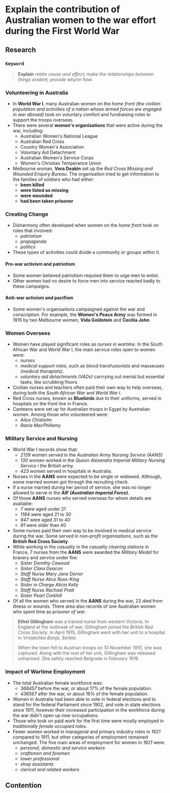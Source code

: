 # Explain the contribution of Australian women to the war effort during the First World War
## Research
### `Keyword`
> **Explain** *relate cause and effect; make the relationships between things evident; provide why/or how*.

### Volunteering in Australia
- In **World War I**, many Australian women on the *home front (the civilian population and activities of a nation whose armed forces are engaged in war abroad)* took on voluntary comfort and fundraising roles to support the troops overseas.
- There were several **women's organisations** that were active during the war, including:
	- Australian Women's National League
	- Australian Red Cross
	- Country Women's Association
	- Voluntary Aid Detachment
	- Australian Women's Service Corps
	- Women's Christian Temperance Union
-  Melbourne woman, **Vera Deakin** set up the *Red Cross Missing and Wounded Enquiry Bureau*. The organisation tried to get information to the families of soldiers who had either:
	-  **been killed**
	-  **were listed as missing**
	-  **were wounded**
	-  **had been taken prisoner**

### Creating Change
- Disharmony often developed when women on the *home front* took on roles that involved:
	- *patriotism*
	- *propaganda*
	- *politics*	
-  These types of activities could divide a community or groups within it.

#### Pro-war activism and patriotism
- Some women believed patriotism required them to urge men to enlist. 
- Other women had no desire to force men into service reacted badly to these campaigns.

#### Anti-war activism and pacifism
- Some women's organisations campaigned against the war and *conscription*. For example, the **Women's Peace Army** was formed in 1915 by two Melbourne women, **Vida Goldstein** and **Cecilia	John**.

### Women Oversees
- Women have played significant roles as *nurses in wartime*. In the South African War and World War I, the main service roles open to women were:
	- *nurses*
	- *medical support roles*, such as blood transfusionists and masseuses *(medical therapists)*.
	- *voluntary aid detachments (VADs)* carrrying out menial but essential tasks, like scrubbing floors.
- Civilian nurses and teachers often paid their own way to help overseas, during both the *South African War* and *World War I*.
- Red Cross nurses, known as **Bluebirds** due to their uniforms, served in hospitals on the front line in France.
- Canteens were set up for Australian troops in Egypt by Australian women. Among those who volunteered were:
	- *Alice Chisholm*
	- *Rania MacPhillamy*

### Military Service and Nursing
- World War I records show that:
	- *2139* women served in the *Australian Army Nursing Service (AANS)*
	- *130* women worked in the *Queen Alexandra Imperial Military Nursing Service* i the British army.
	- *423* women served in hospitals in Australia.
-  Nurses in the **AANS** were expected to be single or widowed. Although, some married women got through the recruiting check.
-  If a nurse married during her period of service, she was no longer allowed to serve in the **AIF _(Australian Imperial Force)_**.
-  Of those **AANS** nurses who served overseas for whom details are available:
	-  *7* were aged under 21
	-  *1184* were aged 21 to 30
	-  *947* were aged 31 to 40
	-  *91* were older than 40
- Some nurses paid their own way to be involved in medical service during the war. Some served in *non-profit organisations*, such as the **British Red Cross Society**.
- While working in the *casualty* in the *casualty clearing stations* in France, 7 nurses from the **AANS** were awarded the *Military Medal* for bravery and service under fire:
	- *Sister Dorothy Cawood*
	- *Sister Clara Deacon*
	- *Staff Nurse Mary Jane Derrer*
	- *Staff Nurse Alice Ross-King*
	- *Sister in Charge Alicia Kelly*
	- *Staff Nurse Rachael Pratt*
	- *Sister Pearl Corkhill*
- Of all the women who served in the **AANS** during the war, 23 died from illness or wounds. There area also records of one Australian women who spent time as *prisoner of war*.

> **Ethel Gillingham** was a trained nurse from western Victoria. In England at the outbreak of war, Gillingham joined the *British Red Cross Society*. In April 1915, Gillingham went with her unit to a hospital in *Vrnjatchka Banja, Serbia*. 
> 
> When the town fell to Austrian troops on *10 November 1915*, she was captured. Along with the rest of her unit, Gillingham was released unharmed. She safely reached Belgrade in *February 1916*.

### Impact of Wartime Employment
- The total Australian female workforce was:
	- *368457* before the war, or about 17% of the female population.
	- *436567* after the war, or about 16% of the female population.
- Women in Australia had been able to vote in federal elections and to stand for the federal Parliament since 1902, and vote in state elections since 1911, however their increased participation in the workforce during the war didn't open up new occupations.
- Those who took on paid work for the first time were mostly employed in *traditionally female occupied roles*.
- Fewer women worked in managerial and primary industry roles in *1921* compared to *1911*, but other categories of employment remained unchanged. The five main areas of employment for women in *1921* were:
	-  *personal, domestic and service workers*
	-  *craftsmen and foremen*
	-  *lower professional*
	-  *shop assistants*
	-  *clerical and related workers*
## Contention